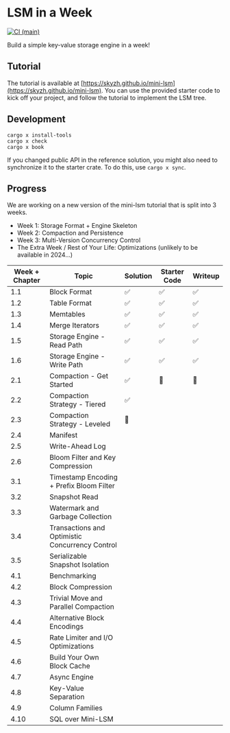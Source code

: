 # LSM in a Week

[![CI (main)](https://github.com/skyzh/mini-lsm/actions/workflows/main.yml/badge.svg)](https://github.com/skyzh/mini-lsm/actions/workflows/main.yml)

Build a simple key-value storage engine in a week!

## Tutorial

The tutorial is available at [https://skyzh.github.io/mini-lsm](https://skyzh.github.io/mini-lsm). You can use the provided starter
code to kick off your project, and follow the tutorial to implement the LSM tree.

## Development

```
cargo x install-tools
cargo x check
cargo x book
```

If you changed public API in the reference solution, you might also need to synchronize it to the starter crate.
To do this, use `cargo x sync`.

## Progress

We are working on a new version of the mini-lsm tutorial that is split into 3 weeks.

* Week 1: Storage Format + Engine Skeleton
* Week 2: Compaction and Persistence
* Week 3: Multi-Version Concurrency Control
* The Extra Week / Rest of Your Life: Optimizations  (unlikely to be available in 2024...)

| Week + Chapter | Topic                                           | Solution | Starter Code | Writeup |
| -------------- | ----------------------------------------------- | -------- | ------------ | ------- |
| 1.1            | Block Format                                    | ✅        | ✅            | ✅       |
| 1.2            | Table Format                                    | ✅        | ✅            | ✅       |
| 1.3            | Memtables                                       | ✅        | ✅            | ✅       |
| 1.4            | Merge Iterators                                 | ✅        | ✅            | ✅       |
| 1.5            | Storage Engine - Read Path                      | ✅        | ✅            | ✅       |
| 1.6            | Storage Engine - Write Path                     | ✅        | ✅            | ✅       |
| 2.1            | Compaction - Get Started                        | ✅        | 🚧            | 🚧       |
| 2.2            | Compaction Strategy - Tiered                    | ✅        |              |         |
| 2.3            | Compaction Strategy - Leveled                   | 🚧        |              |         |
| 2.4            | Manifest                                        |          |              |         |
| 2.5            | Write-Ahead Log                                 |          |              |         |
| 2.6            | Bloom Filter and Key Compression                |          |              |         |
| 3.1            | Timestamp Encoding + Prefix Bloom Filter        |          |              |         |
| 3.2            | Snapshot Read                                   |          |              |         |
| 3.3            | Watermark and Garbage Collection                |          |              |         |
| 3.4            | Transactions and Optimistic Concurrency Control |          |              |         |
| 3.5            | Serializable Snapshot Isolation                 |          |              |         |
| 4.1            | Benchmarking                                    |          |              |         |
| 4.2            | Block Compression                               |          |              |         |
| 4.3            | Trivial Move and Parallel Compaction            |          |              |         |
| 4.4            | Alternative Block Encodings                     |          |              |         |
| 4.5            | Rate Limiter and I/O Optimizations              |          |              |         |
| 4.6            | Build Your Own Block Cache                      |          |              |         |
| 4.7            | Async Engine                                    |          |              |         |
| 4.8            | Key-Value Separation                            |          |              |         |
| 4.9            | Column Families                                 |          |              |         |
| 4.10           | SQL over Mini-LSM                               |          |              |         |
